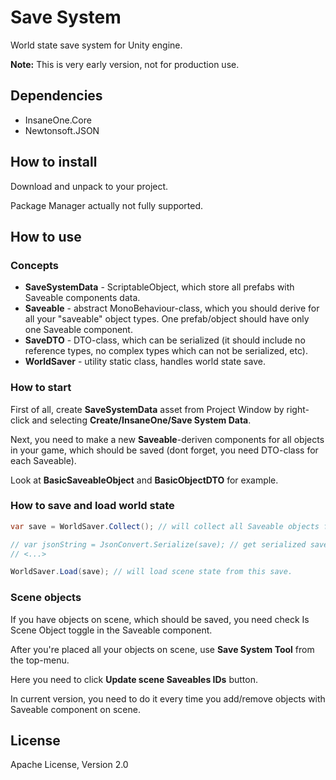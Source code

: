 # Save System
World state save system for Unity engine. 

**Note:** This is very early version, not for production use.

## Dependencies
- InsaneOne.Core
- Newtonsoft.JSON

## How to install
Download and unpack to your project.

Package Manager actually not fully supported.

## How to use

### Concepts
- **SaveSystemData** - ScriptableObject, which store all prefabs with Saveable components data.
- **Saveable** - abstract MonoBehaviour-class, which you should derive for all your "saveable" object types. One prefab/object should have only one Saveable component.
- **SaveDTO** - DTO-class, which can be serialized (it should include no reference types, no complex types which can not be serialized, etc).
- **WorldSaver** - utility static class, handles world state save.

### How to start
First of all, create **SaveSystemData** asset from Project Window by right-click and selecting **Create/InsaneOne/Save System Data**.

Next, you need to make a new **Saveable**-deriven components for all objects in your game, which should be saved (dont forget, you need DTO-class for each Saveable).

Look at **BasicSaveableObject** and **BasicObjectDTO** for example.

### How to save and load world state
```cs
var save = WorldSaver.Collect(); // will collect all Saveable objects from scene and return serializable list. You can serialize it to JSON or something else and save the way you want.

// var jsonString = JsonConvert.Serialize(save); // get serialized save string, etc
// <...> 

WorldSaver.Load(save); // will load scene state from this save.
```

### Scene objects
If you have objects on scene, which should be saved, you need check Is Scene Object toggle in the Saveable component.

After you're placed all your objects on scene, use **Save System Tool** from the top-menu.

Here you need to click **Update scene Saveables IDs** button.

In current version, you need to do it every time you add/remove objects with Saveable component on scene.

## License
Apache License, Version 2.0
